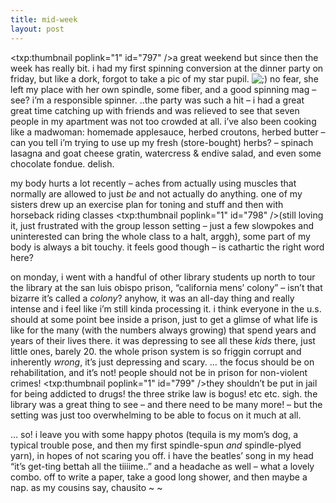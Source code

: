```yaml
---
title: mid-week
layout: post
---
```


<span class="pic"><txp:thumbnail poplink="1" id="797" /></span>a great weekend but since then the week has really bit. i had my first spinning conversion at the dinner party on friday, but like a dork, forgot to take a pic of my star pupil. <img src="http://localhost:8888/wordpress/wp-includes/images/smilies/icon_wink.gif" alt=";)" class="wp-smiley" /> no fear, she left my place with her own spindle, some fiber, and a good spinning mag &#8211; see? i&#8217;m a responsible spinner. ..the party was such a hit &#8211; i had a great great time catching up with friends and was relieved to see that seven people in my apartment was not too crowded at all. i&#8217;ve also been cooking like a madwoman: homemade applesauce, herbed croutons, herbed butter &#8211; can you tell i&#8217;m trying to use up my fresh (store-bought) herbs? &#8211; spinach lasagna and goat cheese gratin, watercress & endive salad, and even some chocolate fondue. delish.

my body hurts a lot recently &#8211; aches from actually using muscles that normally are allowed to just *be* and not actually do anything. one of my sisters drew up an exercise plan for toning and stuff and then with horseback riding classes <span class="pic"><txp:thumbnail poplink="1" id="798" /></span>(still loving it, just frustrated with the group lesson setting &#8211; just a few slowpokes and uninterested can bring the whole class to a halt, arggh), some part of my body is always a bit touchy. it feels good though &#8211; is cathartic the right word here?

on monday, i went with a handful of other library students up north to tour the library at the san luis obispo prison, &#8220;california mens&#8217; colony&#8221; &#8211; isn&#8217;t that bizarre it&#8217;s called a *colony*? anyhow, it was an all-day thing and really intense and i feel like i&#8217;m still kinda processing it. i think everyone in the u.s. should at some point bee inside a prison, just to get a glimse of what life is like for the many (with the numbers always growing) that spend years and years of their lives there. it was depressing to see all these *kids* there, just little ones, barely 20. the whole prison system is so friggin corrupt and inherently *wrong*, it&#8217;s just depressing and scary. &#8230; the focus should be on rehabilitation, and it&#8217;s not! people should not be in prison for non-violent crimes! <span class="pic"><txp:thumbnail poplink="1" id="799" /></span>they shouldn&#8217;t be put in jail for being addicted to drugs! the three strike law is bogus! etc etc. sigh. the library was a great thing to see &#8211; and there need to be many more! &#8211; but the setting was just too overwhelming to be able to focus on it much at all.

&#8230; so! i leave you with some happy photos (tequila is my mom&#8217;s dog, a typical trouble pose, and then my first spindle-spun *and* spindle-plyed yarn), in hopes of not scaring you off. i have the beatles&#8217; song in my head &#8220;it&#8217;s get-ting bettah all the tiiiime..&#8221; and a headache as well &#8211; what a lovely combo. off to write a paper, take a good long shower, and then maybe a nap. as my cousins say, chausito ~ ~